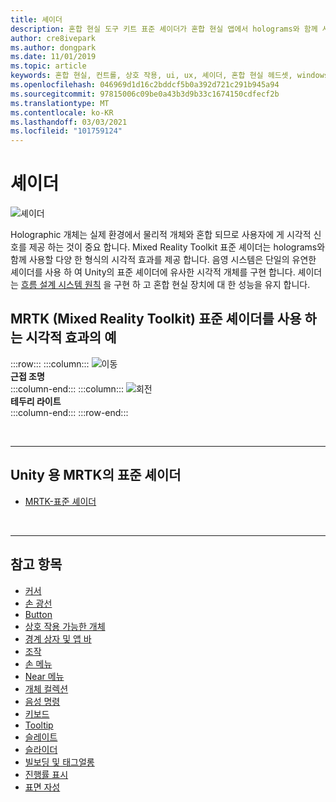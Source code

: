 ```yaml
---
title: 셰이더
description: 혼합 현실 도구 키트 표준 셰이더가 혼합 현실 앱에서 holograms와 함께 사용할 수 있는 다양 한 유형의 시각적 효과를 제공 하는 방법에 대해 알아봅니다.
author: cre8ivepark
ms.author: dongpark
ms.date: 11/01/2019
ms.topic: article
keywords: 혼합 현실, 컨트롤, 상호 작용, ui, ux, 셰이더, 혼합 현실 헤드셋, windows mixed Reality 헤드셋, 가상 현실 헤드셋, HoloLens, MRTK, 혼합 현실 도구 키트, 시각적 효과
ms.openlocfilehash: 046969d1d16c2bddcf5b0a392d721c291b945a94
ms.sourcegitcommit: 97815006c09be0a43b3d9b33c1674150cdfecf2b
ms.translationtype: MT
ms.contentlocale: ko-KR
ms.lasthandoff: 03/03/2021
ms.locfileid: "101759124"
---
```

# <a name="shader"></a>셰이더

![셰이더](images/UX_Hero_StandardShader.jpg)

Holographic 개체는 실제 환경에서 물리적 개체와 혼합 되므로 사용자에 게 시각적 신호를 제공 하는 것이 중요 합니다. Mixed Reality Toolkit 표준 셰이더는 holograms와 함께 사용할 다양 한 형식의 시각적 효과를 제공 합니다. 음영 시스템은 단일의 유연한 셰이더를 사용 하 여 Unity의 표준 셰이더에 유사한 시각적 개체를 구현 합니다. 셰이더는 [흐름 설계 시스템 원칙](https://www.microsoft.com/design/fluent/#/) 을 구현 하 고 혼합 현실 장치에 대 한 성능을 유지 합니다.
<br>

## <a name="examples-of-visual-effects-using-mrtk-mixed-reality-toolkit-standard-shader"></a>MRTK (Mixed Reality Toolkit) 표준 셰이더를 사용 하는 시각적 효과의 예 
:::row:::
    :::column:::
       ![이동](images/UX_Button_Affordance_ProximityLight.jpg)<br>
       **근접 조명**<br>
    :::column-end:::
    :::column:::
       ![회전](images/UX_Button_Affordance_FocusHighlight.jpg)<br>
        **테두리 라이트**<br>
    :::column-end:::
:::row-end:::

<br>

---

## <a name="standard-shader-in-mrtk-for-unity"></a>Unity 용 MRTK의 표준 셰이더

* [MRTK-표준 셰이더](https://docs.microsoft.com/windows/mixed-reality/mrtk-docs/features/rendering/mrtk-standard-shader.md)

<br>

---

## <a name="see-also"></a>참고 항목

* [커서](cursors.md)
* [손 광선](point-and-commit.md)
* [Button](button.md)
* [상호 작용 가능한 개체](interactable-object.md)
* [경계 상자 및 앱 바](app-bar-and-bounding-box.md)
* [조작](direct-manipulation.md)
* [손 메뉴](hand-menu.md)
* [Near 메뉴](near-menu.md)
* [개체 컬렉션](object-collection.md)
* [음성 명령](voice-input.md)
* [키보드](keyboard.md)
* [Tooltip](tooltip.md)
* [슬레이트](slate.md)
* [슬라이더](slider.md)
* [빌보딩 및 태그얼롱](billboarding-and-tag-along.md)
* [진행률 표시](progress.md)
* [표면 자성](surface-magnetism.md)
